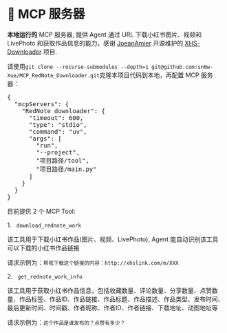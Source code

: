 <h1>🧩 MCP 服务器</h1>
<p><b>本地运行的</b> MCP 服务器, 提供 Agent 通过 URL 下载小红书图片、视频和 LivePhoto 和获取作品信息的能力，感谢 <a href="https://github.com/JoeanAmier">JoeanAmier</a> 开源维护的 <a href="https://github.com/JoeanAmier/XHS-Downloader">XHS-Downloader</a> 项目.
</p>
<p>请使用<code>git clone --recurse-submodules --depth=1 git@github.com:sn0w-Xue/MCP_RedNote_Downloader.git</code>克隆本项目代码到本地，再配置 MCP 服务器：</p>
<pre>
{
  "mcpServers": {
    "RedNote downloader": {
      "timeout": 600,
      "type": "stdio",
      "command": "uv",
      "args": [
        "run",
        "--project",
        "项目路径/tool",
        "项目路径/main.py"
      ]
    }
  }
}
</pre>
<p>目前提供 2 个 MCP Tool:</p>
<p>1. &nbsp <code>download_rednote_work</code>
<p>该工具用于下载小红书作品(图片、视频、LivePhoto), Agent 能自动识别该工具可以下载的小红书作品链接</p>
<p>请求示例为：<code>帮我下载这个链接的内容：http://xhslink.com/m/XXX</code></p>
<p>2. &nbsp <code>get_rednote_work_info</code>
<p>该工具用于获取小红书作品信息，包括收藏数量、评论数量、分享数量、点赞数量、作品标签、作品ID、作品链接、作品标题、作品描述、作品类型、发布时间、最后更新时间、时间戳、作者昵称、作者ID、作者链接、下载地址、动图地址等</p>
<p>请求示例为：<code>这个作品是谁发布的？点赞有多少？</code></p>
